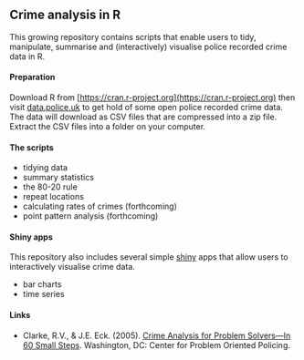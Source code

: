 ## Crime analysis in R

This growing repository contains scripts that enable users to tidy, manipulate, summarise and (interactively) visualise police recorded crime data in R.

#### Preparation

Download R from [https://cran.r-project.org](https://cran.r-project.org) then visit [data.police.uk](https://data.police.uk/data/) to get hold of some open police recorded crime data. The data will download as CSV files that are compressed into a zip file. Extract the CSV files into a folder on your computer. 

#### The scripts
  
* tidying data
* summary statistics
* the 80-20 rule
* repeat locations
* calculating rates of crimes (forthcoming)
* point pattern analysis (forthcoming)

#### Shiny apps

This repository also includes several simple [shiny](http://shiny.rstudio.com) apps that allow users to interactively visualise crime data.

* bar charts
* time series

#### Links

* Clarke, R.V., & J.E. Eck. (2005). [Crime Analysis for Problem Solvers—In 60 Small Steps](http://www.popcenter.org/library/reading/pdfs/55stepsUK.pdf). Washington, DC: Center for Problem Oriented Policing.

